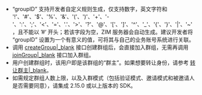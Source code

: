 <div class="mk-warning">

- “groupID” 支持开发者自定义规则生成，仅支持数字，英文字符和 '!'、'#'、'$'、'%'、'&'、'('、')'、'+'、'-'、':'、';'、'<'、'='、'.'、'>'、'?'、'@'、'['、']'、'^'、'_'、'{'、'}'、'|'、'~'，且不能以 ’#‘ 开头；若该字段为空，ZIM 服务器会自动生成。建议开发者将 “groupID” 设置为一个有意义的值，可将其与自己的业务账号系统进行关联。
- 调用 [createGroup\|_blank](@createGroup) 接口创建群组后，会直接加入群组，无需再调用 [joinGroup|_blank](@joinGroup) 接口加入群组。
- 用户创建群组时，该用户即是该群组的“群主”。如果想要转让身份，请参考 [转让群主\|_blank](!Group_Members#3_5)。
- 如需规定群组人数上限，以及入群模式（包括验证模式、邀请模式和被邀请人是否需要同意），请集成 2.15.0 或以上版本的 SDK。
</div>



















